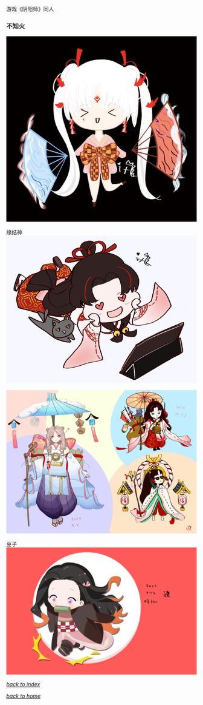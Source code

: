 游戏《阴阳师》同人

### 不知火
![](/assets/images/onmyoji/IMG_1159.PNG)

缘结神
![](/assets/images/onmyoji/IMG_1161.PNG)

![](/assets/images/onmyoji/IMG_1158.PNG)

豆子
![](/assets/images/onmyoji/IMG_1160.PNG)


[*back to index*](/paintings/index)

[*back to home*](https://fiiish-yu.github.io/)